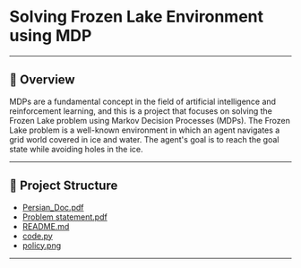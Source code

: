 <h1>
<br>Solving Frozen Lake Environment using MDP
</h1>

---
## 📍 Overview

MDPs are a fundamental concept in the field of artificial intelligence and reinforcement learning, and this is a project that focuses on solving the Frozen Lake problem using Markov Decision Processes (MDPs). The Frozen Lake problem is a well-known environment in which an agent navigates a grid world covered in ice and water. The agent's goal is to reach the goal state while avoiding holes in the ice.

---


## 📂 Project Structure

 * [Persian_Doc.pdf](./Persian_Doc.pdf)
 * [Problem statement.pdf](./Problem%20Statement.pdf)
 * [README.md](./README.md)
 * [code.py](./code.py)
 * [policy.png](./policy.png)
 

---

